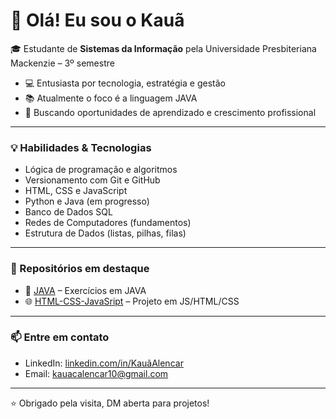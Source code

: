 # 👋 Olá! Eu sou o Kauã

🎓 Estudante de **Sistemas da Informação** pela Universidade Presbiteriana Mackenzie – 3º semestre  
- 💻 Entusiasta por tecnologia, estratégia e gestão 
- 📚 Atualmente o foco é a linguagem JAVA 
- 🚀 Buscando oportunidades de aprendizado e crescimento profissional  

---

### 💡 Habilidades & Tecnologias

- Lógica de programação e algoritmos
- Versionamento com Git e GitHub
- HTML, CSS e JavaScript
- Python e Java (em progresso)
- Banco de Dados SQL
- Redes de Computadores (fundamentos)
- Estrutura de Dados (listas, pilhas, filas)

---

### 📌 Repositórios em destaque

- 🔧 [JAVA](https://github.com/KauaAlencar/Java) – Exercícios em JAVA 
- 🌐 [HTML-CSS-JavaSript](https://github.com/KauaAlencar/ProjetoCinema) – Projeto em JS/HTML/CSS



---

### 📫 Entre em contato

- LinkedIn: [linkedin.com/in/KauãAlencar](https://www.linkedin.com/in/kau%C3%A3-alencar-b15119215/)  
- Email: kauacalencar10@gmail.com

---

⭐ Obrigado pela visita, DM aberta para projetos!
